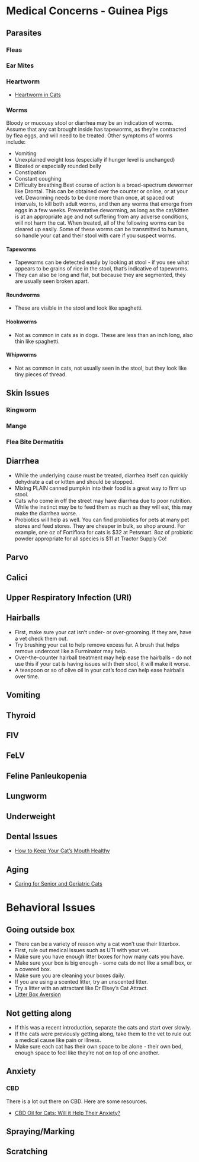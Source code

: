 # Medical Concerns - Guinea Pigs
## Parasites
### Fleas
### Ear Mites
### Heartworm
* [Heartworm in Cats](https://www.catbehaviorassociates.com/heartworm-in-cats/)
### Worms
Bloody or mucousy stool or diarrhea may be an indication of worms. Assume that any cat brought inside has tapeworms, as they’re contracted by flea eggs, and will need to be treated. 
Other symptoms of worms include:
* Vomiting
* Unexplained weight loss (especially if hunger level is unchanged)
* Bloated or especially rounded belly
* Constipation
* Constant coughing
* Difficulty breathing
Best course of action is a broad-spectrum dewormer like Drontal. This can be obtained over the counter or online, or at your vet. Deworming needs to be done more than once, at spaced out intervals, to kill both adult worms, and then any worms that emerge from eggs in a few weeks. 
Preventative deworming, as long as the cat/kitten is at an appropriate age and not suffering from any adverse conditions, will not harm the cat. 
When treated, all of the following worms can be cleared up easily. 
Some of these worms can be transmitted to humans, so handle your cat and their stool with care if you suspect worms. 
#### Tapeworms
* Tapeworms can be detected easily by looking at stool - if you see what appears to be grains of rice in the stool, that’s indicative of tapeworms. 
* They can also be long and flat, but because they are segmented, they are usually seen broken apart. 
#### Roundworms
* These are visible in the stool and look like spaghetti. 
#### Hookworms
* Not as common in cats as in dogs. These are less than an inch long, also thin like spaghetti. 
#### Whipworms
* Not as common in cats, not usually seen in the stool, but they look like tiny pieces of thread. 
## Skin Issues
### Ringworm
### Mange
### Flea Bite Dermatitis
## Diarrhea
* While the underlying cause must be treated, diarrhea itself can quickly dehydrate a cat or kitten and should be stopped. 
* Mixing PLAIN canned pumpkin into their food is a great way to firm up stool. 
* Cats who come in off the street may have diarrhea due to poor nutrition. While the instinct may be to feed them as much as they will eat, this may make the diarrhea worse. 
* Probiotics will help as well. You can find probiotics for pets at many pet stores and feed stores. They are cheaper in bulk, so shop around. For example, one oz of Fortiflora for cats is $32 at Petsmart. 8oz of probiotic powder appropriate for all species is $11 at Tractor Supply Co!
## Parvo
## Calici
## Upper Respiratory Infection (URI)
## Hairballs
* First, make sure your cat isn’t under- or over-grooming. If they are, have a vet check them out. 
* Try brushing your cat to help remove excess fur. A brush that helps remove undercoat like a Furminator may help. 
* Over-the-counter hairball treatment may help ease the hairballs - do not use this if your cat is having issues with their stool, it will make it worse. 
* A teaspoon or so of olive oil in your cat’s food can help ease hairballs over time. 
## Vomiting
## Thyroid
## FIV
## FeLV
## Feline Panleukopenia
## Lungworm
## Underweight
## Dental Issues
* [How to Keep Your Cat’s Mouth Healthy](https://www.catbehaviorassociates.com/how-to-keep-your-cats-mouth-healthy/)
## Aging
* [Caring for Senior and Geriatric Cats](https://www.catbehaviorassociates.com/caring-for-senior-and-geriatric-cats/)

# Behavioral Issues
## Going outside box
* There can be a variety of reason why a cat won’t use their litterbox.
* First, rule out medical issues such as UTI with your vet.
* Make sure you have enough litter boxes for how many cats you have.
* Make sure your box is big enough - some cats do not like a small box, or a covered box. 
* Make sure you are cleaning your boxes daily. 
* If you are using a scented litter, try an unscented litter. 
* Try a litter with an attractant like Dr Elsey’s Cat Attract. 
* [Litter Box Aversion](hhttps://www.catbehaviorassociates.com/category/litter-box-101/cat-litter-box-aversion/)
## Not getting along
* If this was a recent introduction, separate the cats and start over slowly.
* If the cats were previously getting along, take them to the vet to rule out a medical cause like pain or illness. 
*  Make sure each cat has their own space to be alone - their own bed, enough space to feel like they’re not on top of one another. 
## Anxiety
### CBD
There is a lot out there on CBD. Here are some resources.

* [CBD Oil for Cats: Will it Help Their Anxiety?](https://www.wellnesspetfood.com/our-community/wellness-blog/cbd-oil-cats-will-it-help-their-anxiety)

## Spraying/Marking
## Scratching




